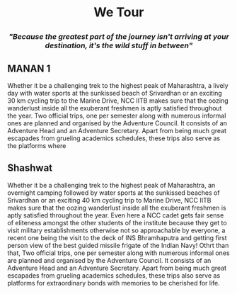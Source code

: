 # <p align = 'center'> We Tour </p>
### <p align = 'center'> *"Because the greatest part of the journey isn't arriving at your destination, it's the wild stuff in between"* </p>


## MANAN 1

Whether it be a challenging trek to the highest peak of Maharashtra, a lively day with water sports at the sunkissed beach of Srivardhan or an exciting 30 km cycling trip to the Marine Drive, NCC IITB makes sure that the oozing wanderlust inside all the exuberant freshmen is aptly satisfied throughout the year. Two official trips, one per semester along with numerous informal ones are planned and organised by the Adventure Council. It consists of an Adventure Head and an Adventure Secretary. Apart from being much great escapades from grueling academics schedules, these trips also serve as the platforms where 


## Shashwat

Whether it be a challenging trek to the highest peak of Maharashtra, an overnight camping followed by water sports at the sunkissed beaches of Srivardhan or an exciting 40 km cycling trip to Marine Drive, NCC IITB makes sure that the oozing wanderlust inside all the exuberant freshmen is aptly satisfied throughout the year. Even here a NCC cadet gets fair sense of eliteness amongst the other students of the institute because they get to visit military establishments otherwise not so approachable by everyone, a recent one being the visit to the deck of INS Bhramhaputra and getting first person view of the best guided missile frigate of the Indian Navy! Othrt than that, Two official trips, one per semester along with numerous informal ones are planned and organised by the Adventure Council. It consists of an Adventure Head and an Adventure Secretary. Apart from being much great escapades from grueling academics schedules, these trips also serve as platforms for extraordinary bonds with memories to be cherished for life.





















